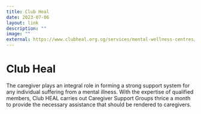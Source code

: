 ```yaml
---
title: Club Heal
date: 2023-07-06
layout: link
description: ""
image: ""
external: https://www.clubheal.org.sg/services/mental-wellness-centres/
---
```

# Club Heal
The caregiver plays an integral role in forming a strong support system for any individual suffering from a mental illness. With the expertise of qualified members, Club HEAL carries out Caregiver Support Groups thrice a month to provide the necessary assistance that should be rendered to caregivers.